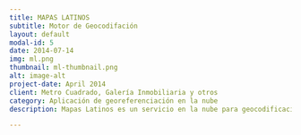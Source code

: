 ```yaml
---
title: MAPAS LATINOS
subtitle: Motor de Geocodifación
layout: default
modal-id: 5
date: 2014-07-14
img: ml.png
thumbnail: ml-thumbnail.png
alt: image-alt
project-date: April 2014
client: Metro Cuadrado, Galería Inmobiliaria y otros
category: Aplicación de georeferenciación en la nube
description: Mapas Latinos es un servicio en la nube para geocodificación de direcciones y presentación de mapas, diseñado específicamente para procesar debidamente la nomenclatura de las diferentes ciudades de Colombia y América Latina.

---
```

